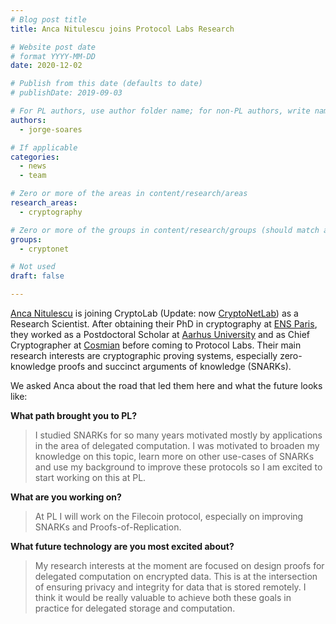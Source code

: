 ```yaml
---
# Blog post title
title: Anca Nitulescu joins Protocol Labs Research

# Website post date
# format YYYY-MM-DD
date: 2020-12-02

# Publish from this date (defaults to date)
# publishDate: 2019-09-03

# For PL authors, use author folder name; for non-PL authors, write name as in paper within ""
authors:
  - jorge-soares

# If applicable
categories:
  - news
  - team

# Zero or more of the areas in content/research/areas
research_areas:
  - cryptography

# Zero or more of the groups in content/research/groups (should match author membership)
groups:
  - cryptonet

# Not used
draft: false

---
```


[Anca Nitulescu](/authors/anca-nitulescu/) is joining CryptoLab (Update: now [CryptoNetLab](/groups/cryptonetlab/)) as a Research Scientist. After obtaining their PhD in cryptography at [ENS Paris](https://www.ens.psl.eu/en), they worked as a Postdoctoral Scholar at [Aarhus University](https://international.au.dk/) and as Chief Cryptographer at [Cosmian](https://cosmian.com/) before coming to Protocol Labs. Their main research interests are cryptographic proving systems, especially zero-knowledge proofs and succinct arguments of knowledge (SNARKs).

We asked Anca about the road that led them here and what the future looks like:

**What path brought you to PL?**

> I studied SNARKs for so many years motivated mostly by applications in the area of delegated computation. I was motivated to broaden my knowledge on this topic, learn more on other use-cases of SNARKs and use my background to improve these protocols so I am excited to start working on this at PL.

**What are you working on?**

> At PL I will work on the Filecoin protocol, especially on improving SNARKs and Proofs-of-Replication.

**What future technology are you most excited about?**

> My research interests at the moment are focused on design proofs for delegated computation on encrypted data. This is at the intersection of ensuring privacy and integrity for data that is stored remotely. I think it would be really valuable to achieve both these goals in practice for delegated storage and computation.
